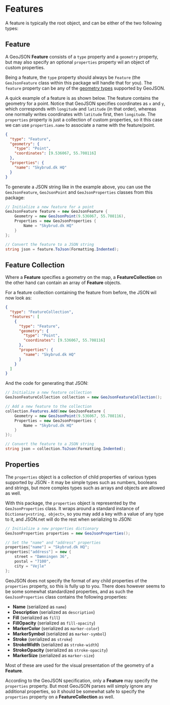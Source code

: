 # Features

A feature is typically the root object, and can be either of the two following types:

## Feature

A GeoJSON **Feature** consists of a `type` property and a `geometry` property, but may also specify an optional `properties` property wil an object of custom properties.

Being a feature, the `type` property should always be `Feature` (the `GeoJsonFeature` class within this package will handle that for you). The `feature` property can be any of the [geometry types](./geometry) supported by GeoJSON.

A quick example of a feature is as shown below. The feature contains the geometry for a point. Notice that GeoJSON specifies coordinates as `x` and `y`, which corresponds with `longitude` and `latitude` (in that order), whereas one normally writes coordinates with `latitude` first, then `longitude`. The `properties` property is just a collection of custom properties, so it this case we can use `properties.name` to associate a name with the feature/point.

```json
{
  "type": "Feature",
  "geometry": {
    "type": "Point",
    "coordinates": [9.536067, 55.708116]
  },
  "properties": {
    "name": "Skybrud.dk HQ"
  }
}
```

To generate a JSON string like in the example above, you can use the `GeoJsonFeature`, `GeoJsonPoint` and `GeoJsonProperties` classes from this package:

```csharp
// Initialize a new feature for a point
GeoJsonFeature feature = new GeoJsonFeature {
    Geometry = new GeoJsonPoint(9.536067, 55.708116),
    Properties = new GeoJsonProperties {
        Name = "Skybrud.dk HQ"
    }
};

// Convert the feature to a JSON string
string json = feature.ToJson(Formatting.Indented);
```


## Feature Collection

Where a **Feature** specifies a geometry on the map, a **FeatureCollection** on the other hand can contain an array of **Feature** objects.

For a feature collection containing the feature from before, the JSON wil now look as:

```json
{
  "type": "FeatureCollection",
  "features": [
    {
      "type": "Feature",
      "geometry": {
        "type": "Point",
        "coordinates": [9.536067, 55.708116]
      },
      "properties": {
        "name": "Skybrud.dk HQ"
      }
    }
  ]
}
```

And the code for generating that JSON:

```csharp
// Initialize a new feature collection
GeoJsonFeatureCollection collection = new GeoJsonFeatureCollection();

// Add a new feature to the collection
collection.Features.Add(new GeoJsonFeature {
    Geometry = new GeoJsonPoint(9.536067, 55.708116),
    Properties = new GeoJsonProperties {
        Name = "Skybrud.dk HQ"
    }
});

// Convert the feature to a JSON string
string json = collection.ToJson(Formatting.Indented);
```

## Properties

The `properties` object is a collection of child properties of various types supported by JSON - it may be simple types such as numbers, booleans and strings, but more comples types such as arrays and objects are allowed as well.

With this package, the `properties` object is represented by the `GeoJsonProperties` class. It wraps around a standard instance of `Dictionary<string, object>`, so you may add a key with a value of any type to it, and JSON.net will do the rest when serializing to JSON:

```csharp
// Initialize a new properties dictionary
GeoJsonProperties properties = new GeoJsonProperties();

// Set the "name" and "address" properties
properties["name"] = "Skybrud.dk HQ";
properties["address"] = new {
    street = "Dæmningen 36",
    postal = "7100",
    city = "Vejle"
};
```

GeoJSON does not specify the format of any child properties of the `properties` property, so this is fully up to you. There does however seems to be some somewhat standardized properties, and as such the `GeoJsonProperties` class contains the following properties:

- **Name** (serialized as `name`)
- **Description** (serialized as `description`)
- **Fill** (serialized as `fill`)
- **FillOpacity** (serialized as `fill-opacity`)
- **MarkerColor** (serialized as `marker-color`)
- **MarkerSymbol** (serialized as `marker-symbol`)
- **Stroke** (serialized as `stroke`)
- **StrokeWidth** (serialized as `stroke-width`)
- **StrokeOpacity** (serialized as `stroke-opacity`)
- **MarkerSize** (serialized as `marker-size`)

Most of these are used for the visual presentation of the geometry of a **Feature**.

According to the GeoJSON specification, only a **Feature** may specify the `properties` property. But most GeoJSON parses will simply ignore any additional properties, so it should be somewhat safe to specify the `properties` property on a **FeatureCollection** as well.
